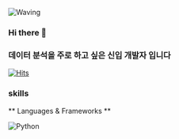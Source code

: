 ![Waving](https://capsule-render.vercel.app/api?type=waving&height=200&text=Good%20Day%20To%20Code!&fontAlign=40&fontAlignY=40&color=gradient)

### Hi there 👋
### 데이터 분석을 주로 하고 싶은 신입 개발자 입니다 

[![Hits](https://hits.seeyoufarm.com/api/count/incr/badge.svg?url=https%3A%2F%2Fgithub.com%2Fhigddas&count_bg=%23A023D0&title_bg=%23555555&icon=&icon_color=%23B69191&title=hits&edge_flat=false)](https://hits.seeyoufarm.com)


### skills

** Languages & Frameworks **

![Python](https://img.shields.io/badge/Python-3776AB.svg?&style=for-the-badge&logo=python&logoColor=white)

<!--
**higddas/higddas** is a ✨ _special_ ✨ repository because its `README.md` (this file) appears on your GitHub profile.

Here are some ideas to get you started:

- 🔭 I’m currently working on ...
- 🌱 I’m currently learning ...
- 👯 I’m looking to collaborate on ...
- 🤔 I’m looking for help with ...
- 💬 Ask me about ...
- 📫 How to reach me: ...
- 😄 Pronouns: ...
- ⚡ Fun fact: ...
-->
